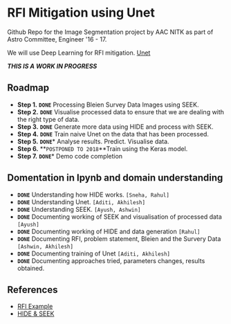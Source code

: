 RFI Mitigation using Unet
=====
Github Repo for the Image Segmentation project by AAC NITK as part of Astro
Committee, Engineer '16 - 17.

We will use Deep Learning for RFI mitigation.
[Unet](https://github.com/jakeret/tf_unet/)

_**THIS IS A WORK IN PROGRESS**_

## Roadmap

* **Step 1.** **`DONE`** Processing Bleien Survey Data Images using SEEK.
* **Step 2.** **`DONE`** Visualise processed data to ensure that we are
  dealing with the right type of data.
* **Step 3.** **`DONE`** Generate more data using HIDE and process with
    SEEK.
* **Step 4.** **`DONE`** Train naive Unet on the data that has been
  processed.
* **Step 5.** **`DONE`*** Analyse results. Predict. Visualise data.
* **Step 6.** **`POSTPONED TO 2018`**Train using the Keras model.
* **Step 7.** **`DONE`*** Demo code completion

## Domentation in Ipynb and domain understanding
* **`DONE`** Understanding how HIDE works. `[Sneha, Rahul]`
* **`DONE`** Understanding Unet. `[Aditi, Akhilesh]`
* **`DONE`** Understanding SEEK. `[Ayush, Ashwin]`
* **`DONE`** Documenting working of SEEK and visualisation of processed data `[Ayush]`
* **`DONE`** Documenting working of HIDE and data generation `[Rahul]`
* **`DONE`** Documenting RFI, problem statement, Bleien and the Survery Data `[Ashwin, Akhilesh]`
* **`DONE`** Documenting training of Unet `[Aditi, Akhilesh]`
* **`DONE`** Documenting approaches tried, parameters changes, results obtained.

## References
* [RFI Example](https://github.com/jakeret/tf_unet/blob/master/demo/demo_radio_data.ipynb)
* [HIDE & SEEK](http://www.cosmology.ethz.ch/research/software-lab/hide---seek.html)
